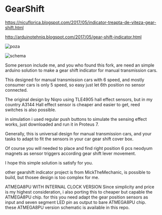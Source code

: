 # GearShift
https://nicuflorica.blogspot.com/2017/05/indicator-treapta-de-viteza-gear-shift.html

http://arduinotehniq.blogspot.com/2017/05/gear-shift-indicator.html

![poza](https://1.bp.blogspot.com/-tR1GTus4Dfw/WQbUZd5g4PI/AAAAAAAAVG0/ZFot0ipz3cU7zap8MSTLWzezXKlANR3zgCLcB/s1600/gearshift_01.jpg)

![schema](https://2.bp.blogspot.com/-7xn8Do2RGVA/WQbUBS4wc5I/AAAAAAAAVGw/6TSbhs_p6JMx9eXprI-AdC89i0VnNQgPACLcB/s1600/7segment_led_gear_shift_schematic_rev1.png)

Some person include me, and you who found this fork, are need an simple arduino solution to make a gear shift indicator for manual transmission cars.

This designed for manual transmission cars with 6 speed, and mostly consumer cars is only 5 speed, so easy just let 6th position no sensor connected.

The original design by Niqro using TLE4905 hall effect sensors, but in my country A3144 Hall effect sensor is cheaper and easier to get, reed switches is also possible.

in simulation i used regular push buttons to simulate the sensing effect works, just downloaded and run it in Proteus 7.

Generally, this is universal design for manual transmission cars, and your tasks to adapt to fit the sensors in your car gear shift cover box.

Of course you will needed to place and find right position 6 pcs neodyum magnets as sensor triggers according gear shift lever movement.

I hope this simple solution is satisfy for you.

other gearshift indicator project is from MickTheMechanic, is possible to build, but thosee design is too complex for me.


ATMEGA8PU WITH INTERNAL CLOCK VERSION
Since simplicity and price is my highest consideration, i also porting this to cheaper but capable the ATMEGA8PU chip.
for this you need adapt the gear position sensors as input and seven segment LED pin as output to bare ATMEGA8PU chip.
these ATMEGA8PU version schematic is available in this repo. 
